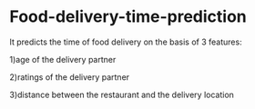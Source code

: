 # Food-delivery-time-prediction
It predicts the time of food delivery on the basis of 3 features:

1)age of the delivery partner

2)ratings of the delivery partner

3)distance between the restaurant and the delivery location
